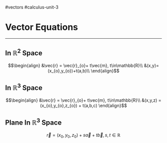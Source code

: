 #vectors 
#calculus-unit-3 
# Vector Equations
---
## In $\mathbb{R}^{2}$ Space
$$\begin{align}
&\vec{r} = \vec{r}_{o}+ t\vec{m}, t\in\mathbb{R}\\
&(x,y)=(x_{o},y_{o})+t(a,b)\\
\end{align}$$
## In $\mathbb{R}^{3}$ Space
$$\begin{align}
&\vec{r} = \vec{r}_{o}+ t\vec{m}, t\in\mathbb{R}\\
&(x,y,z) = (x_{o},y_{o},z_{o}) + t(a,b,c)
\end{align}$$
## Plane In $\mathbb{R}^3$ Space
$$\vec{r} = (x_{0}, y_{0}, z_{0}) + s\vec{a} + t\vec{b}, s,t \in \mathbb{R}$$